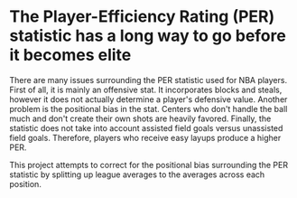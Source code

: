 # The Player-Efficiency Rating (PER) statistic has a long way to go before it becomes elite

There are many issues surrounding the PER statistic used for NBA players. First of all, it is mainly an offensive stat. It incorporates blocks and steals, however it does not actually determine a player's defensive value. Another problem is the positional bias in the stat. Centers who don't handle the ball much and don't create their own shots are heavily favored. Finally, the statistic does not take into account assisted field goals versus unassisted field goals. Therefore, players who receive easy layups produce a higher PER.

This project attempts to correct for the positional bias surrounding the PER statistic by splitting up league averages to the averages across each position.